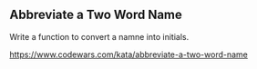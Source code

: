 ## Abbreviate a Two Word Name
Write a function to convert a namne into initials.

https://www.codewars.com/kata/abbreviate-a-two-word-name